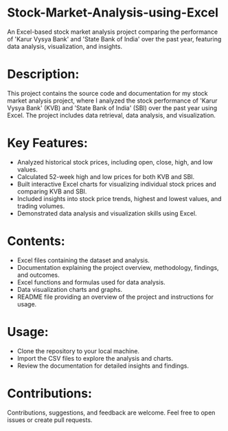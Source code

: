 # Stock-Market-Analysis-using-Excel
An Excel-based stock market analysis project comparing the performance of 'Karur Vysya Bank' and 'State Bank of India' over the past year, featuring data analysis, visualization, and insights.

# Description:

This project contains the source code and documentation for my stock market analysis project, where I analyzed the stock performance of 'Karur Vysya Bank' (KVB) and 'State Bank of India' (SBI) over the past year using Excel. The project includes data retrieval, data analysis, and visualization.

# Key Features:

* Analyzed historical stock prices, including open, close, high, and low values.
* Calculated 52-week high and low prices for both KVB and SBI.
* Built interactive Excel charts for visualizing individual stock prices and comparing KVB and SBI.
* Included insights into stock price trends, highest and lowest values, and trading volumes.
* Demonstrated data analysis and visualization skills using Excel.

# Contents:

* Excel files containing the dataset and analysis.
* Documentation explaining the project overview, methodology, findings, and outcomes.
* Excel functions and formulas used for data analysis.
* Data visualization charts and graphs.
* README file providing an overview of the project and instructions for usage.

# Usage:

* Clone the repository to your local machine.
* Import the CSV files to explore the analysis and charts.
* Review the documentation for detailed insights and findings.

# Contributions:

Contributions, suggestions, and feedback are welcome. Feel free to open issues or create pull requests.
